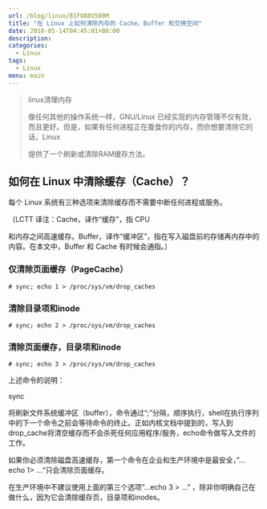 ```yaml
---
url: /blog/linux/B1FO88V580M
title: "在 Linux 上如何清除内存的 Cache、Buffer 和交换空间"
date: 2018-05-14T04:45:01+08:00
description:
categories:
  - Linux
tags:
  - Linux
menu: main
---
```


> linux清理内存
>
> 像任何其他的操作系统一样，GNU/Linux 已经实现的内存管理不仅有效，而且更好。但是，如果有任何进程正在蚕食你的内存，而你想要清除它的话，Linux
>
> 提供了一个刷新或清除RAM缓存方法。

## 如何在 Linux 中清除缓存（Cache）？

每个 Linux 系统有三种选项来清除缓存而不需要中断任何进程或服务。

（LCTT 译注：Cache，译作“缓存”，指 CPU

和内存之间高速缓存。Buffer，译作“缓冲区”，指在写入磁盘前的存储再内存中的内容。在本文中，Buffer 和 Cache 有时候会通指。）

### 仅清除页面缓存（PageCache）

```
# sync; echo 1 > /proc/sys/vm/drop_caches

```

### 清除目录项和inode

```
# sync; echo 2 > /proc/sys/vm/drop_caches

```

### 清除页面缓存，目录项和inode

```
# sync; echo 3 > /proc/sys/vm/drop_caches

```

上述命令的说明：

sync

将刷新文件系统缓冲区（buffer），命令通过“;”分隔，顺序执行，shell在执行序列中的下一个命令之前会等待命令的终止。正如内核文档中提到的，写入到drop\_cache将清空缓存而不会杀死任何应用程序/服务，echo命令做写入文件的工作。

如果你必须清除磁盘高速缓存，第一个命令在企业和生产环境中是最安全，”…echo 1> …“只会清除页面缓存。

在生产环境中不建议使用上面的第三个选项”…echo 3 > …” ，除非你明确自己在做什么，因为它会清除缓存页，目录项和inodes。